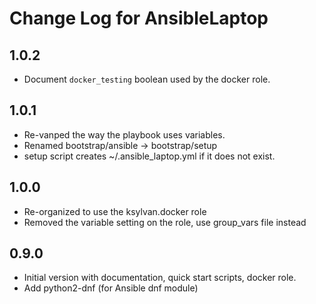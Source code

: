 # Change Log for AnsibleLaptop

## 1.0.2
- Document `docker_testing` boolean used by the docker role.

## 1.0.1
- Re-vanped the way the playbook uses variables.
- Renamed bootstrap/ansible -> bootstrap/setup
- setup script creates ~/.ansible_laptop.yml if it does not exist.

## 1.0.0
- Re-organized to use the ksylvan.docker role
- Removed the variable setting on the role, use group_vars file instead

## 0.9.0
- Initial version with documentation, quick start scripts, docker role.
- Add python2-dnf (for Ansible dnf module)
